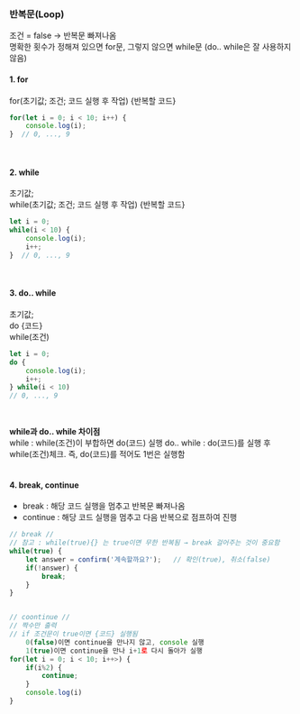 ### 반복문(Loop)   
조건 = false  →  반복문 빠져나옴   
명확한 횟수가 정해져 있으면 for문, 그렇지 않으면 while문 (do.. while은 잘 사용하지 않음)   

#### 1. for   
for(초기값; 조건; 코드 실행 후 작업) {반복할 코드}   

``` Javascript
for(let i = 0; i < 10; i++) {
    console.log(i);
}  // 0, ..., 9
```
<br>

#### 2. while   
초기값;   
while(초기값; 조건; 코드 실행 후 작업) {반복할 코드}   

``` Javascript
let i = 0;
while(i < 10) {
    console.log(i);
    i++;
}  // 0, ..., 9
```
<br>

#### 3. do.. while   
초기값;   
do {코드}   
while(조건)    

``` Javascript
let i = 0;
do {
    console.log(i);
    i++;
} while(i < 10)
// 0, ..., 9
```
<br>

**while과 do.. while 차이점**   
while : while(조건)이 부합하면 do(코드) 실행
do.. while : do(코드)를 실행 후 while(조건)체크. 즉, do(코드)를 적어도 1번은 실행함   
<br>


#### 4. break, continue
- break : 해당 코드 실행을 멈추고 반복문 빠져나옴   
- continue : 해당 코드 실행을 멈추고 다음 반복으로 점프하여 진행

``` Javascript
// break //   
// 참고 : while(true){} 는 true이면 무한 반복됨 → break 걸어주는 것이 중요함   
while(true) {
    let answer = confirm('계속할까요?');   // 확인(true), 취소(false)
    if(!answer) {
        break;
    }
}


// coontinue //   
// 짝수만 출력
// if 조건문이 true이면 {코드} 실행됨
    0(false)이면 continue을 만나지 않고, console 실행
    1(true)이면 continue을 만나 i+1로 다시 돌아가 실행
for(let i = 0; i < 10; i++>) {
    if(i%2) {
        continue;
    }
    console.log(i)
}
```
<br>